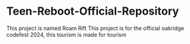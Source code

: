 # Teen-Reboot-Official-Repository
This project is named Roam Rift
This project is for the official oakridge codefest 2024, this tourism is made for tourism
